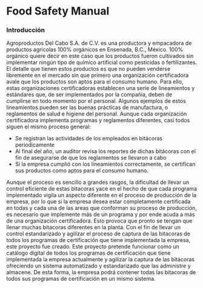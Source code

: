 # Food Safety Manual
### Introducción
Agroproductos Del Cabo  S.A. de C.V. es una productora y empacadora de 
productos agrícolas 100% orgánicos en Ensenada, B.C., México. 100% orgánico 
quiere decir en este caso que los productos fueron cultivados sin implementar 
ningún tipo de químico artificial como pesticidas o fertilizantes. El detalle 
que tienen estos productos es que no pueden venderse libremente en el mercado 
sin que primero una organización certificadora avale que los productos son 
aptos para el consumo humano. Para ello, estas organizaciones certificadoras 
establecen una serie de lineamientos y estándares que, de ser implementados por 
la compañía, deben de cumplirse en todo momento por el personal. Algunos 
ejemplos de estos lineamientos pueden ser las buenas prácticas de manufactura, 
o reglamentos de salud e higiene del personal. Aunque cada organización 
certificadora implementa programas y reglamentos diferentes, casi todos siguen 
el mismo proceso general:

* Se registran las actividades de los empleados en bitácoras periodicamente
* Al final del año, un auditor revisa los reportes de dichas bitácoras con el 
fin de asegurarse de que los reglamentos se llevaron a cabo
* Si la empresa cumplió con los lineamientos correctamente, se certifican sus 
productos como aptos para el consumo humano.

Aunque el proceso es sencillo a grandes rasgos, la dificultad de llevar un control eficiente de estas bitacoras yace en el hecho de que cada programa implementado vigila un aspecto diferente en el proceso de producción de la empresa, por lo que si la empresa desea estar completamente certificada en todas y cada una de las areas que conforman su proceso de producción, es necesario que implemente más de un programa y por ende acuda a más de una organización certificadora. Esto provoca que pronto se tengan que llenar muchas bitacoras diferentes en la planta. Con el fin de llevar un control estandarizado y agilizar el proceso de captura de las bitacoras de todos los programas de certificación que tiene implementada la empresa, este proyecto fue creado. Este proyecto pretende funcionar como un catálogo digital de todos los programas de certificación que tiene implementada la empresa actualmente y agilizar la captura de las bitácoras ofreciendo un sistema automatizado y estandarizado que las administre y almacene. De esta forma, la empresa podrá contener todas las bitacoras de todos sus programas de certificación en un mismo sistema. 